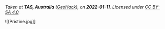 *Taken at **TAS, Australia** ([GeoHack](https://geohack.toolforge.org/geohack.php?pagename=Tasmania&params=42_52_50_S_147_19_30_E_type:city_region:AU-TAS)), on **2022-01-11**. Licensed under [CC BY-SA 4.0](http://creativecommons.org/licenses/by-sa/4.0/).*

![[Pristine.jpg]]